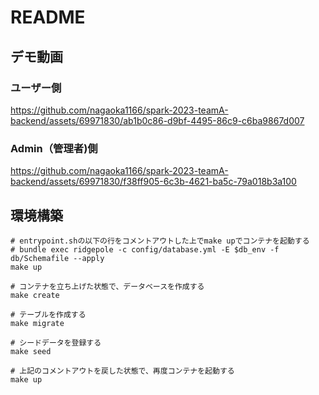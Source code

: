 # README
## デモ動画

### ユーザー側
https://github.com/nagaoka1166/spark-2023-teamA-backend/assets/69971830/ab1b0c86-d9bf-4495-86c9-c6ba9867d007

### Admin（管理者)側


https://github.com/nagaoka1166/spark-2023-teamA-backend/assets/69971830/f38ff905-6c3b-4621-ba5c-79a018b3a100



## 環境構築

```shell
# entrypoint.shの以下の行をコメントアウトした上でmake upでコンテナを起動する
# bundle exec ridgepole -c config/database.yml -E $db_env -f db/Schemafile --apply
make up

# コンテナを立ち上げた状態で、データベースを作成する
make create

# テーブルを作成する
make migrate

# シードデータを登録する
make seed

# 上記のコメントアウトを戻した状態で、再度コンテナを起動する
make up
```

